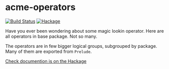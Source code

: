 # acme-operators

[![Build Status](https://travis-ci.org/phadej/acme-operators.svg?branch=master)](https://travis-ci.org/phadej/acme-operators)
[![Hackage](https://img.shields.io/hackage/v/acme-operators.svg)](http://hackage.haskell.org/package/acme-operators)

Have you ever been wondering about some magic lookin operator. Here are all operators in base package. Not so many.

The operators are in few bigger logical groups, subgrouped by package. Many of them are exported from `Prelude`.

[Check documention is on the Hackage](http://hackage.haskell.org/package/acme-operators)
